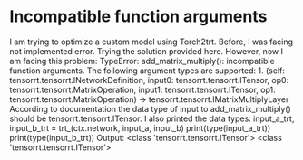 
# Incompatible function arguments

I am trying to optimize a custom model using Torch2trt. Before, I was facing not implemented error. Trying the solution provided here. However, now I am facing this problem:
TypeError: add_matrix_multiply(): incompatible function arguments. The following argument types are supported: 1. (self: tensorrt.tensorrt.INetworkDefinition, input0: tensorrt.tensorrt.ITensor, op0: tensorrt.tensorrt.MatrixOperation, input1: tensorrt.tensorrt.ITensor, op1: tensorrt.tensorrt.MatrixOperation) -> tensorrt.tensorrt.IMatrixMultiplyLayer
According to documentation the data type of input to add_matrix_multiply() should be tensorrt.tensorrt.ITensor.
I also printed the data types:
input_a_trt, input_b_trt = trt_(ctx.network, input_a, input_b)
print(type(input_a_trt))
print(type(input_b_trt))
Output:
<class 'tensorrt.tensorrt.ITensor'> <class 'tensorrt.tensorrt.ITensor'>

        